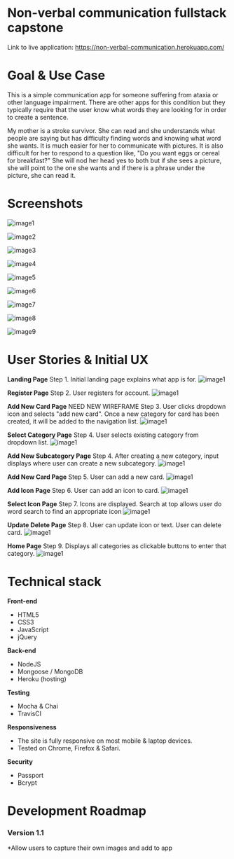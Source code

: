 # Non-verbal communication fullstack capstone

Link to live application: https://non-verbal-communication.herokuapp.com/

# Goal & Use Case

This is a simple communication app for someone suffering from ataxia or other language impairment. There are other apps for this condition but they typically require that the user know what words they are looking for in order to create a sentence.

My mother is a stroke survivor. She can read and she understands what people are saying but has difficulty finding words and knowing what word she wants. It is much easier for her to communicate with pictures. It is also difficult for her to respond to a question like, "Do you want eggs or cereal for breakfast?" She will nod her head yes to both but if she sees a picture, she will point to the one she wants and if there is a phrase under the picture, she can read it.



# Screenshots
![image1](https://github.com/kimcheru18/define-statement-of-purpose-node-capstone/blob/master/github-images/landing-page.png)

![image2](https://github.com/kimcheru18/define-statement-of-purpose-node-capstone/blob/master/github-images/register-new-user-page.png)

![image3](https://github.com/kimcheru18/define-statement-of-purpose-node-capstone/blob/master/github-images/questions-page.png)

![image4](https://github.com/kimcheru18/define-statement-of-purpose-node-capstone/blob/master/github-images/instructions-to-create-sop.png)

![image5](https://github.com/kimcheru18/define-statement-of-purpose-node-capstone/blob/master/github-images/create-sop-freestyle-page.png)

![image6](https://github.com/kimcheru18/define-statement-of-purpose-node-capstone/blob/master/github-images/create-sop-template-page.png)

![image7](https://github.com/kimcheru18/define-statement-of-purpose-node-capstone/blob/master/github-images/set-goals-page.png)

![image8](https://github.com/kimcheru18/define-statement-of-purpose-node-capstone/blob/master/github-images/sop-values-beliefs-goals-final-page.png)

![image9](https://github.com/kimcheru18/define-statement-of-purpose-node-capstone/blob/master/github-images/revise-sop-page.png)


# User Stories & Initial UX

**Landing Page**
Step 1. Initial landing page explains what app is for.
![image1](https://github.com/kimcheru18/non-verbal-communication-fullstack-capstone/blob/master/wireframe-images/site-info-page.png)


**Register Page**
Step 2. User registers for account.
![image1](https://github.com/kimcheru18/non-verbal-communication-fullstack-capstone/blob/master/wireframe-images/register-page.png)

**Add New Card Page** NEED NEW WIREFRAME
Step 3. User clicks dropdown icon and selects "add new card". Once a new category for card has been created, it will be added to the navigation list.
![image1](https://github.com/kimcheru18/non-verbal-communication-fullstack-capstone/blob/master/wireframe-images/add-category-page.png)

**Select Category Page**
Step 4. User selects existing category from dropdown list.
![image1](https://github.com/kimcheru18/non-verbal-communication-fullstack-capstone/blob/master/wireframe-images/add-category-page.png)

**Add New Subcategory Page**
Step 4. After creating a new category, input displays where user can create a new subcategory.
![image1](https://github.com/kimcheru18/non-verbal-communication-fullstack-capstone/blob/master/wireframe-images/add-subcategory-page.png)

**Add New Card Page**
Step 5. User can add a new card.
![image1](https://github.com/kimcheru18/non-verbal-communication-fullstack-capstone/blob/master/wireframe-images/add-card-page.png)

**Add Icon Page**
Step 6. User can add an icon to card.
![image1](https://github.com/kimcheru18/non-verbal-communication-fullstack-capstone/blob/master/wireframe-images/add-icon-page.png)

**Select Icon Page**
Step 7. Icons are displayed. Search at top allows user do word search to find an appropriate icon
![image1](https://github.com/kimcheru18/non-verbal-communication-fullstack-capstone/blob/master/wireframe-images/select-icon-page.png)

**Update Delete Page**
Step 8. User can update icon or text. User can delete card.
![image1](https://github.com/kimcheru18/non-verbal-communication-fullstack-capstone/blob/master/wireframe-images/update-delete-page.png)

**Home Page**
Step 9. Displays all categories as clickable buttons to enter that category.
![image1](https://github.com/kimcheru18/non-verbal-communication-fullstack-capstone/blob/master/wireframe-images/home-page.png)


# Technical stack

**Front-end**
 * HTML5
 * CSS3
 * JavaScript
 * jQuery

**Back-end**
 * NodeJS
 * Mongoose / MongoDB
 * Heroku (hosting)

**Testing**
 * Mocha & Chai
 * TravisCI

**Responsiveness**
 * The site is fully responsive on most mobile & laptop devices.
 * Tested on Chrome, Firefox & Safari.

**Security**
 * Passport
 * Bcrypt

# Development Roadmap

### Version 1.1
 *Allow users to capture their own images and add to app
